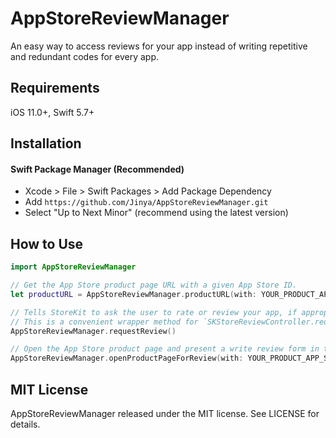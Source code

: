 # AppStoreReviewManager

An easy way to access reviews for your app instead of writing repetitive and redundant codes for every app.


## Requirements

iOS 11.0+, Swift 5.7+


## Installation

#### Swift Package Manager (Recommended)

- Xcode >  File > Swift Packages > Add Package Dependency
- Add `https://github.com/Jinya/AppStoreReviewManager.git`
- Select "Up to Next Minor" (recommend using the latest version)


## How to Use

```swift
import AppStoreReviewManager

// Get the App Store product page URL with a given App Store ID.
let productURL = AppStoreReviewManager.productURL(with: YOUR_PRODUCT_APP_STORE_ID)!

// Tells StoreKit to ask the user to rate or review your app, if appropriate.
// This is a convenient wrapper method for `SKStoreReviewController.requestReview()` and `SKStoreReviewController.requestReview(in:)`.
AppStoreReviewManager.requestReview()

// Open the App Store product page and present a write review form in the App Store.
AppStoreReviewManager.openProductPageForReview(with: YOUR_PRODUCT_APP_STORE_ID)
```


## MIT License 

AppStoreReviewManager released under the MIT license. See LICENSE for details.
